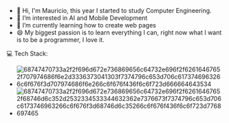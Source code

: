 - 👋 Hi, I'm Mauricio, this year I started to study Computer Engineering. 
- 👀 I’m interested in AI and Mobile Development
- 🌱 I’m currently learning how to create web pages
- 😄 My biggest passion is to learn everything I can, right now what I want is to be a programmer, I love it.

💻 Tech Stack:
- ![68747470733a2f2f696d672e736869656c64732e696f2f62616467652f707974686f6e2d3336373041303f7374796c653d706c6173746963266c6f676f3d707974686f6e266c6f676f436f6c6f723d666664643534](https://github.com/user-attachments/assets/1fd7e412-c9d7-455c-9c01-f200c8fd16e2)
- ![68747470733a2f2f696d672e736869656c64732e696f2f62616467652f68746d6c352d2532334533344632362e7376673f7374796c653d706c6173746963266c6f676f3d68746d6c35266c6f676f436f6c6f723d7768697465](https://github.com/user-attachments/assets/b8ea4266-7124-4460-a114-1ce2f2d21282)

<!---
Maurixn/Maurixn is a ✨ special ✨ repository because its `README.md` (this file) appears on your GitHub profile.
You can click the Preview link to take a look at your changes.
--->
